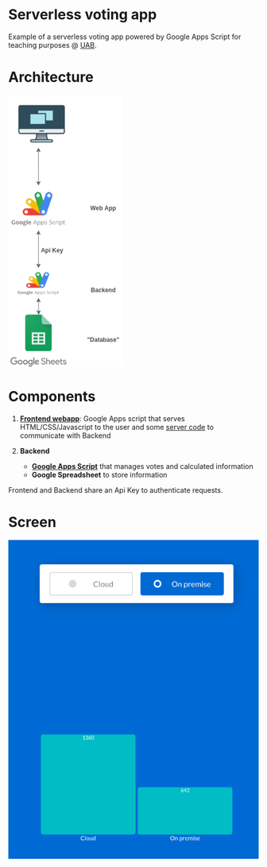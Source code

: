 # Serverless voting app

Example of a serverless voting app powered by Google Apps Script for teaching purposes @ [UAB](https://uab.cat).

# Architecture

![architecture](architecture.png)

# Components

1. [**Frontend webapp**](Frontend): Google Apps script that serves HTML/CSS/Javascript to the user and some [server code](Frontend/Code.gs.js) to communicate with Backend

1. **Backend**
    * [**Google Apps Script**](Backend/Server.gs.js) that manages votes and calculated information
    * **Google Spreadsheet** to store information


Frontend and Backend share an Api Key to authenticate requests.

# Screen

![screen](screen.png)

